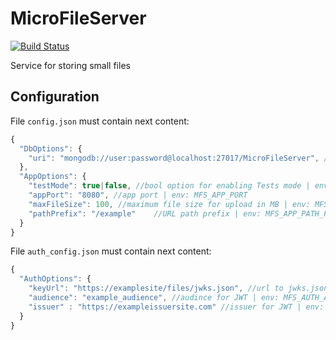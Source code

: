 # MicroFileServer
[![Build Status](https://dev.azure.com/rtuitlab/RTU%20IT%20Lab/_apis/build/status/MicroFileServer?branchName=master)](https://dev.azure.com/rtuitlab/RTU%20IT%20Lab/_build/latest?definitionId=104&branchName=master)

Service for storing small files


## Configuration

File ```config.json``` must contain next content:

```js
{
  "DbOptions": {
    "uri": "mongodb://user:password@localhost:27017/MicroFileServer", //uri connection string | env: MFS_MONGO_URI
  },
  "AppOptions": {
    "testMode": true|false, //bool option for enabling Tests mode | env: MFS_APP_TEST_MODE
    "appPort": "8080", //app port | env: MFS_APP_PORT
    "maxFileSize": 100, //maximum file size for upload in MB | env: MFS_APP_MAX_FILE_SIZE
    "pathPrefix": "/example"    //URL path prefix | env: MFS_APP_PATH_PREFIX
  }
}
```

File ```auth_config.json``` must contain next content:

```js
{
  "AuthOptions": {
    "keyUrl": "https://examplesite/files/jwks.json", //url to jwks.json | env: MFS_AUTH_KEY_URL
    "audience": "example_audience", //audince for JWT | env: MFS_AUTH_AUDIENCE
    "issuer" : "https://exampleissuersite.com" //issuer for JWT | env: MFS_AUTH_ISSUER
  }
}

```


